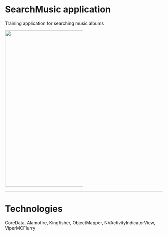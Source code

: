 # SearchMusic application

Training application for searching music albums 


<img src="https://github.com/bah9nine/.gif/blob/main/df01995716aad2f0ffa9012146df99b9134119ef.gif?raw=true" width="250" height="500" />


___

# Technologies

 CoreData, Alamofire, Kingfisher, ObjectMapper, NVActivityIndicatorView, ViperMCFlurry


